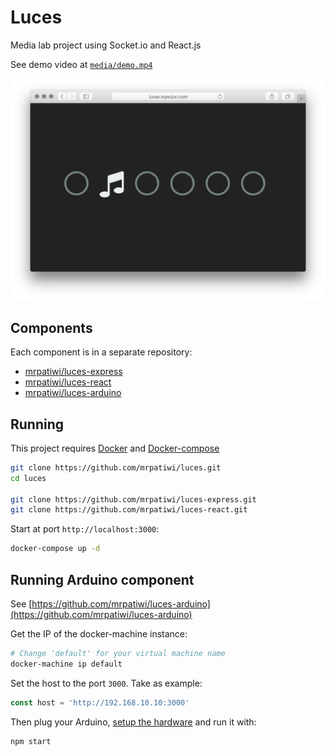 # Luces

Media lab project using Socket.io and React.js

See demo video at [`media/demo.mp4`](media/demo.mp4)

![preview](./media/preview.png)

## Components

Each component is in a separate repository:

* [mrpatiwi/luces-express](https://github.com/mrpatiwi/luces-express.git)
* [mrpatiwi/luces-react](https://github.com/mrpatiwi/luces-react.git)
* [mrpatiwi/luces-arduino](https://github.com/mrpatiwi/luces-arduino.git)

## Running

This project requires [Docker](https://www.docker.com/) and [Docker-compose](https://docs.docker.com/compose/)

```sh
git clone https://github.com/mrpatiwi/luces.git
cd luces

git clone https://github.com/mrpatiwi/luces-express.git
git clone https://github.com/mrpatiwi/luces-react.git
```

Start at port `http://localhost:3000`:

```sh
docker-compose up -d
```

## Running Arduino component

See [https://github.com/mrpatiwi/luces-arduino](https://github.com/mrpatiwi/luces-arduino)

Get the IP of the docker-machine instance:

```sh
# Change 'default' for your virtual machine name
docker-machine ip default
```

Set the host to the port `3000`. Take as example:

```js
const host = 'http://192.168.10.10:3000'
```

Then plug your Arduino, [setup the hardware](https://github.com/rwaldron/johnny-five/wiki/Getting-Started) and run it with:

```sh
npm start
```
